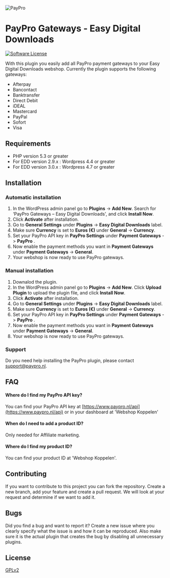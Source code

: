 ![PayPro](https://paypro.nl/images/logo-ie.png)

# PayPro Gateways - Easy Digital Downloads

[![Software License](https://img.shields.io/badge/license-GPLv2-brightgreen.svg?style=flat-square)](LICENSE)

With this plugin you easily add all PayPro payment gateways to your Easy Digital Downloads webshop. Currently the plugin supports the following gateways:

- Afterpay
- Bancontact
- Banktransfer
- Direct Debit
- iDEAL
- Mastercard
- PayPal
- Sofort
- Visa

## Requirements

- PHP version 5.3 or greater
- For EDD version 2.9.x : Wordpress 4.4 or greater
- For EDD version 3.0.x : Wordpress 4.7 or greater

## Installation

### Automatic installation
1. In the WordPress admin panel go to **Plugins** -> **Add New**. Search for ‘PayPro Gateways – Easy Digital Downloads', and click **Install Now**.
2. Click **Activate** after installation.
3. Go to **General Settings** under **Plugins** -> **Easy Digital Downloads** label.
4. Make sure **Currency** is set to **Euros (€)** under **General** -> **Currency**.
5. Set your PayPro API key in **PayPro Settings** under **Payment Gateways** -> **PayPro** .
6. Now enable the payment methods you want in **Payment Gateways**
under **Payment Gateways** -> **General**.
7. Your webshop is now ready to use PayPro gateways.

### Manual installation
1. Downalod the plugin.
2. In the WordPress admin panel go to **Plugins** -> **Add New**. Click **Upload Plugin** to upload the plugin file, and click **Install Now**.
3. Click **Activate** after installation.
4. Go to **General Settings** under **Plugins** -> **Easy Digital Downloads** label.
5. Make sure **Currency** is set to **Euros (€)** under **General** -> **Currency**.
6. Set your PayPro API key in **PayPro Settings** under **Payment Gateways** -> **PayPro** .
7. Now enable the payment methods you want in **Payment Gateways**
under **Payment Gateways** -> **General**.
8. Your webshop is now ready to use PayPro gateways.

### Support

Do you need help installing the PayPro plugin, please contact support@paypro.nl.

## FAQ

#### Where do I find my PayPro API key?

You can find your PayPro API key at [https://www.paypro.nl/api](https://www.paypro.nl/api) or in your dashboard at 'Webshop Koppelen'

#### When do I need to add a product ID?

Only needed for Affiliate marketing.

#### Where do I find my product ID?

You can find your product ID at 'Webshop Koppelen'.

## Contributing

If you want to contribute to this project you can fork the repository. Create a new branch, add your feature and create a pull request. We will look at your request and determine if we want to add it.

## Bugs

Did you find a bug and want to report it? Create a new issue where you clearly specify what the issue is and how it can be reproduced. Also make sure it is the actual plugin that creates the bug by disabling all unnecessary plugins.

## License

[GPLv2](http://opensource.org/licenses/GPL-2.0)
